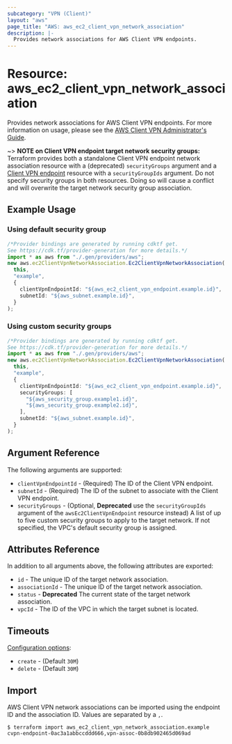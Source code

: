```yaml
---
subcategory: "VPN (Client)"
layout: "aws"
page_title: "AWS: aws_ec2_client_vpn_network_association"
description: |-
  Provides network associations for AWS Client VPN endpoints.
---
```


# Resource: aws\_ec2\_client\_vpn\_network\_association

Provides network associations for AWS Client VPN endpoints. For more information on usage, please see the
[AWS Client VPN Administrator's Guide](https://docs.aws.amazon.com/vpn/latest/clientvpn-admin/what-is.html).

\~> **NOTE on Client VPN endpoint target network security groups:** Terraform provides both a standalone Client VPN endpoint network association resource with a (deprecated) `securityGroups` argument and a [Client VPN endpoint](ec2_client_vpn_endpoint.html) resource with a `securityGroupIds` argument. Do not specify security groups in both resources. Doing so will cause a conflict and will overwrite the target network security group association.

## Example Usage

### Using default security group

```typescript
/*Provider bindings are generated by running cdktf get.
See https://cdk.tf/provider-generation for more details.*/
import * as aws from "./.gen/providers/aws";
new aws.ec2ClientVpnNetworkAssociation.Ec2ClientVpnNetworkAssociation(
  this,
  "example",
  {
    clientVpnEndpointId: "${aws_ec2_client_vpn_endpoint.example.id}",
    subnetId: "${aws_subnet.example.id}",
  }
);

```

### Using custom security groups

```typescript
/*Provider bindings are generated by running cdktf get.
See https://cdk.tf/provider-generation for more details.*/
import * as aws from "./.gen/providers/aws";
new aws.ec2ClientVpnNetworkAssociation.Ec2ClientVpnNetworkAssociation(
  this,
  "example",
  {
    clientVpnEndpointId: "${aws_ec2_client_vpn_endpoint.example.id}",
    securityGroups: [
      "${aws_security_group.example1.id}",
      "${aws_security_group.example2.id}",
    ],
    subnetId: "${aws_subnet.example.id}",
  }
);

```

## Argument Reference

The following arguments are supported:

* `clientVpnEndpointId` - (Required) The ID of the Client VPN endpoint.
* `subnetId` - (Required) The ID of the subnet to associate with the Client VPN endpoint.
* `securityGroups` - (Optional, **Deprecated** use the `securityGroupIds` argument of the `awsEc2ClientVpnEndpoint` resource instead) A list of up to five custom security groups to apply to the target network. If not specified, the VPC's default security group is assigned.

## Attributes Reference

In addition to all arguments above, the following attributes are exported:

* `id` - The unique ID of the target network association.
* `associationId` - The unique ID of the target network association.
* `status` - **Deprecated** The current state of the target network association.
* `vpcId` - The ID of the VPC in which the target subnet is located.

## Timeouts

[Configuration options](https://developer.hashicorp.com/terraform/language/resources/syntax#operation-timeouts):

* `create` - (Default `30M`)
* `delete` - (Default `30M`)

## Import

AWS Client VPN network associations can be imported using the endpoint ID and the association ID. Values are separated by a `,`.

```console
$ terraform import aws_ec2_client_vpn_network_association.example cvpn-endpoint-0ac3a1abbccddd666,vpn-assoc-0b8db902465d069ad
```
